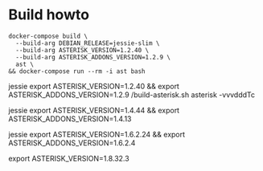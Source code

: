 Build howto
===========

```shell
docker-compose build \
  --build-arg DEBIAN_RELEASE=jessie-slim \
  --build-arg ASTERISK_VERSION=1.2.40 \
  --build-arg ASTERISK_ADDONS_VERSION=1.2.9 \
  ast \
&& docker-compose run --rm -i ast bash
```

jessie
export ASTERISK_VERSION=1.2.40 && export ASTERISK_ADDONS_VERSION=1.2.9
/build-asterisk.sh
asterisk -vvvdddTc

jessie
export ASTERISK_VERSION=1.4.44 && export ASTERISK_ADDONS_VERSION=1.4.13

jessie
export ASTERISK_VERSION=1.6.2.24 && export ASTERISK_ADDONS_VERSION=1.6.2.4

export ASTERISK_VERSION=1.8.32.3


